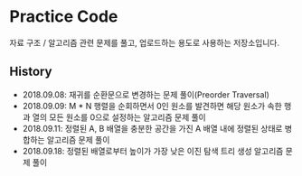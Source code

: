 # Practice Code

자료 구조 / 알고리즘 관련 문제를 풀고, 업로드하는 용도로 사용하는 저장소입니다.

## History

- 2018.09.08: 재귀를 순환문으로 변경하는 문제 풀이(Preorder Traversal)
- 2018.09.09: M * N 행렬을 순회하면서 0인 원소를 발견하면 
해당 원소가 속한 행과 열의 모든 원소를 0으로 설정하는 알고리즘 문제 풀이
- 2018.09.11: 정렬된 A, B 배열을 충분한 공간을 가진 A 배열 내에 
정렬된 상태로 병합하는 알고리즘 문제 풀이
- 2018.09.18: 정렬된 배열로부터 높이가 가장 낮은 이진 탐색 트리 
생성 알고리즘 문제 풀이